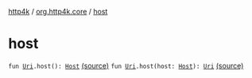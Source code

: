 [http4k](../index.md) / [org.http4k.core](index.md) / [host](./host.md)

# host

`fun `[`Uri`](-uri/index.md)`.host(): `[`Host`](../org.http4k.cloudnative.env/-host/index.md) [(source)](https://github.com/http4k/http4k/blob/master/http4k-cloudnative/src/main/kotlin/org/http4k/core/cloudNativeExt.kt#L10)
`fun `[`Uri`](-uri/index.md)`.host(host: `[`Host`](../org.http4k.cloudnative.env/-host/index.md)`): `[`Uri`](-uri/index.md) [(source)](https://github.com/http4k/http4k/blob/master/http4k-cloudnative/src/main/kotlin/org/http4k/core/cloudNativeExt.kt#L11)